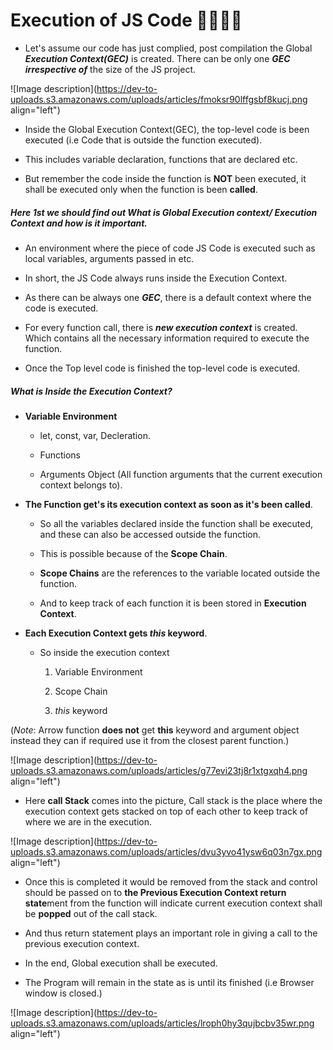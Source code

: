 # Execution of JS Code 🧑‍💻👨‍💻

* Let's assume our code has just complied, post compilation the Global ***Execution Context(GEC)*** is created. There can be only one ***GEC irrespective of*** the size of the JS project.
    

![Image description](https://dev-to-uploads.s3.amazonaws.com/uploads/articles/fmoksr90lffgsbf8kucj.png align="left")

* Inside the Global Execution Context(GEC), the top-level code is been executed (i.e Code that is outside the function executed).
    
* This includes variable declaration, functions that are declared etc.
    
* But remember the code inside the function is **NOT** been executed, it shall be executed only when the function is been **called**.
    

##### Here 1st we should find out What is Global Execution context/ Execution Context and how is it important.

* An environment where the piece of code JS Code is executed such as local variables, arguments passed in etc.
    
* In short, the JS Code always runs inside the Execution Context.
    
* As there can be always one ***GEC***, there is a default context where the code is executed.
    
* For every function call, there is ***new execution context*** is created. Which contains all the necessary information required to execute the function.
    
* Once the Top level code is finished the top-level code is executed.
    

##### What is Inside the *Execution Context*?

* **Variable Environment**
    
    * let, const, var, Decleration.
        
    * Functions
        
    * Arguments Object (All function arguments that the current execution context belongs to).
        
* **The Function get's its execution context as soon as it's been called**.
    
    * So all the variables declared inside the function shall be executed, and these can also be accessed outside the function.
        
    * This is possible because of the **Scope Chain**.
        
    * **Scope Chains** are the references to the variable located outside the function.
        
    * And to keep track of each function it is been stored in **Execution Context**.
        
* **Each Execution Context gets *this* keyword**.
    
    * So inside the execution context
        
        1. Variable Environment
            
        2. Scope Chain
            
        3. *this* keyword
            

(*Note*: Arrow function **does not** get **this** keyword and argument object instead they can if required use it from the closest parent function.)

![Image description](https://dev-to-uploads.s3.amazonaws.com/uploads/articles/g77evi23tj8r1xtgxqh4.png align="left")

* Here **call Stack** comes into the picture, Call stack is the place where the execution context gets stacked on top of each other to keep track of where we are in the execution.
    

![Image description](https://dev-to-uploads.s3.amazonaws.com/uploads/articles/dvu3yvo41ysw6q03n7gx.png align="left")

* Once this is completed it would be removed from the stack and control should be passed on to **the Previous Execution Context return state**ment from the function will indicate current execution context shall be **popped** out of the call stack.
    
* And thus return statement plays an important role in giving a call to the previous execution context.
    
* In the end, Global execution shall be executed.
    
* The Program will remain in the state as is until its finished (i.e Browser window is closed.)
    

![Image description](https://dev-to-uploads.s3.amazonaws.com/uploads/articles/lroph0hy3qujbcbv35wr.png align="left")